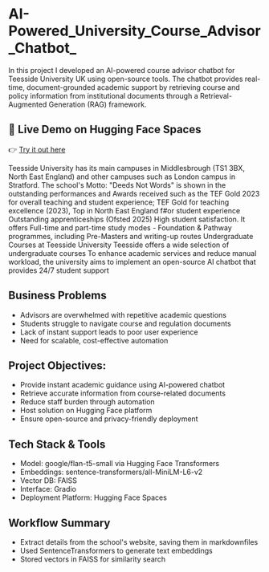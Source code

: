 # AI-Powered_University_Course_Advisor_Chatbot_
In this project I developed an AI-powered course advisor chatbot for Teesside University UK using open-source tools. The chatbot provides real-time, document-grounded academic support by retrieving course and policy information from institutional documents through a Retrieval-Augmented Generation (RAG) framework.

## 🚀 Live Demo on Hugging Face Spaces
👉 [Try it out here](https://huggingface.co/spaces/vnwobodo/vnwobodo-demo)

Teesside University has its main campuses in Middlesbrough (TS1 3BX, North East England) and other campuses such as London campus in Stratford. The school's Motto: "Deeds Not Words" is shown in the outstanding performances and Awards received such as the TEF Gold 2023 for overall teaching and student experience; TEF Gold for teaching excellence (2023), Top in North East England f#or student experience Outstanding apprenticeships (Ofsted 2025) High student satisfaction. It offers Full-time and part-time study modes - Foundation & Pathway programmes, including Pre-Masters and writing-up routes Undergraduate Courses at Teesside University Teesside offers a wide selection of undergraduate courses
To enhance academic services and reduce manual workload, the university aims to implement an open-source AI chatbot that provides 24/7 student support

## Business Problems
- Advisors are overwhelmed with repetitive academic questions
- Students struggle to navigate course and regulation documents
- Lack of instant support leads to poor user experience
- Need for scalable, cost-effective automation

## Project Objectives:
- Provide instant academic guidance using AI-powered chatbot
- Retrieve accurate information from course-related documents
- Reduce staff burden through automation
- Host solution on Hugging Face platform
- Ensure open-source and privacy-friendly deployment

## Tech Stack & Tools
- Model: google/flan-t5-small via Hugging Face Transformers
- Embeddings: sentence-transformers/all-MiniLM-L6-v2
- Vector DB: FAISS
- Interface: Gradio
- Deployment Platform: Hugging Face Spaces

## Workflow Summary
- Extract details from the school's website, saving them in markdownfiles
- Used SentenceTransformers to generate text embeddings
- Stored vectors in FAISS for similarity search

